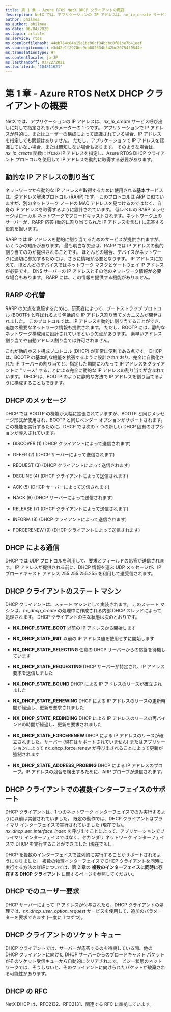 ```yaml
---
title: 第 1 章 - Azure RTOS NetX DHCP クライアントの概要
description: NetX では、アプリケーションの IP アドレスは、nx_ip_create サービス呼び出しに対して指定されるパラメーターの 1 つです。
author: philmea
ms.author: philmea
ms.date: 06/04/2020
ms.topic: article
ms.service: rtos
ms.openlocfilehash: 44eb764c84a15a1bc96cf94bcbc8f81be7b41eef
ms.sourcegitcommit: e3d42e1f2920ec9cb002634b542bc20754f9544e
ms.translationtype: HT
ms.contentlocale: ja-JP
ms.lasthandoff: 03/22/2021
ms.locfileid: "104811621"
---
```

# <a name="chapter-1---introduction-to-azure-rtos-netx-dhcp-client"></a>第 1 章 - Azure RTOS NetX DHCP クライアントの概要

NetX では、アプリケーションの IP アドレスは、*nx_ip_create* サービス呼び出しに対して指定されるパラメーターの 1 つです。 アプリケーションで IP アドレスが静的に、またはユーザーの構成によって認識されている場合、IP アドレスを指定しても問題はありません。 ただし、アプリケーションで IP アドレスを認識していない場合、または関知しない場合もあります。 そのような場合は、*nx_ip_create* 関数にゼロの IP アドレスを指定し、Azure RTOS DHCP クライアント プロトコルを使用して IP アドレスを動的に取得する必要があります。

## <a name="dynamic-ip-address-assignment"></a>動的な IP アドレスの割り当て

ネットワークから動的な IP アドレスを取得するために使用される基本サービスは、逆アドレス解決プロトコル (RARP) です。 このプロトコルは ARP に似ていますが、別のネットワーク ノードの MAC アドレスを見つけるのではなく、自身の IP アドレスを取得するように設計されています。 低レベルの RARP メッセージはローカル ネットワークでブロードキャストされます。ネットワーク上のサーバーが、RARP 応答 (動的に割り当てられた IP アドレスを含む) に応答する役割を担います。

RARP では IP アドレスを動的に割り当てるためのサービスが提供されますが、いくつかの短所があります。 最も明白な欠点は、RARP では IP アドレスの動的割り当てのみが提供されることです。 ほとんどの場合、デバイスがネットワークに適切に参加するためには、さらに情報が必要となります。 IP アドレスに加えて、ほとんどのデバイスではネットワーク マスクとゲートウェイ IP アドレスが必要です。 DNS サーバーの IP アドレスとその他のネットワーク情報が必要な場合もあります。 RARP には、この情報を提供する機能がありません。

## <a name="rarp-alternatives"></a>RARP の代替

RARP の欠点を克服するために、研究者によって、ブートストラップ プロトコル (BOOTP) と呼ばれるより包括的な IP アドレス割り当てメカニズムが開発されました。 このプロトコルでは、IP アドレスを動的に割り当てることができ、追加の重要なネットワーク情報も提供されます。 ただし、BOOTP には、静的なネットワーク構成用に設計されているという欠点があります。 素早いアドレス割り当てや自動アドレス割り当ては許可されません。

これが動的ホスト構成プロトコル (DHCP) が非常に便利である点です。 DHCP は、BOOTP の基本的な機能を拡張するように設計されており、完全に自動化された IP サーバーの割り当てと、指定した期間にわたって IP アドレスをクライアントに "リース" することによる完全に動的な IP アドレスの割り当てが含まれています。 DHCP は、BOOTP のように静的な方法で IP アドレスを割り当てるように構成することもできます。

## <a name="dhcp-messages"></a>DHCP のメッセージ

DHCP では BOOTP の機能が大幅に拡張されていますが、BOOTP と同じメッセージ形式が使用され、BOOTP と同じベンダー オプションがサポートされます。 この機能を実行するために、DHCP では次の 7 つの新しい DHCP 固有のオプションが導入されています。

- DISCOVER (1) (DHCP クライアントによって送信されます)

- OFFER (2) (DHCP サーバーによって送信されます)

- REQUEST (3) (DHCP クライアントによって送信されます)

- DECLINE (4) (DHCP クライアントによって送信されます)

- ACK (5) (DHCP サーバーによって送信されます)

- NACK (6) (DHCP サーバーによって送信されます)

- RELEASE (7) (DHCP クライアントによって送信されます)

- INFORM (8) (DHCP クライアントによって送信されます)

- FORCERENEW (9) (DHCP クライアントによって送信されます)

## <a name="dhcp-communication"></a>DHCP による通信

DHCP では UDP プロトコルを利用して、要求とフィールドの応答が送信されます。 IP アドレスが提供される前に、DHCP 情報を運ぶ UDP メッセージが、IP ブロードキャスト アドレス 255.255.255.255 を利用して送受信されます。

## <a name="dhcp-client-state-machine"></a>DHCP クライアントのステート マシン

DHCP クライアントは、ステート マシンとして実装されます。 このステート マシンは、*nx_dhcp_create* の処理中に作成される内部 DHCP スレッドによって処理されます。 DHCP クライアントの主な状態は次のとおりです。


- **NX_DHCP_STATE_BOOT** 以前の IP アドレスから開始します

- **NX_DHCP_STATE_INIT** 以前の IP アドレス値を使用せずに開始します

- **NX_DHCP_STATE_SELECTING** 任意の DHCP サーバーからの応答を待機しています

- **NX_DHCP_STATE_REQUESTING** DHCP サーバーが特定され、IP アドレス要求を送信しました

- **NX_DHCP_STATE_BOUND** DHCP による IP アドレスのリースが確立されました

- **NX_DHCP_STATE_RENEWING** DHCP による IP アドレスのリースの更新時間が経過し、更新を要求されました

- **NX_DHCP_STATE_REBINDING** DHCP による IP アドレスのリースの再バインドの時間が経過し、更新を要求されました

- **NX_DHCP_STATE_FORCERENEW** DHCP による IP アドレスのリースが確立されました。サーバー (現在はサポートされていません) またはアプリケーションによって nx_dhcp_force_renew が呼び出されることによって更新が強制されます

- **NX_DHCP_STATE_ADDRESS_PROBING** DHCP による IP アドレスのプローブ。IP アドレスの競合を検出するために、ARP プローブが送信されます。

## <a name="dhcp-client-multiple-interface-support"></a>DHCP クライアントでの複数インターフェイスのサポート

DHCP クライアントは、1 つのネットワーク インターフェイスでのみ実行するように以前は実装されていました。 既定の動作では、DHCP クライアントはプライマリ インターフェイスで実行されていました (現在でも)。 *nx_dhcp_set_interface_index* を呼び出すことによって、アプリケーションでプライマリ インターフェイスではなく、セカンダリ ネットワーク インターフェイスで DHCP を実行することができました (現在でも)。

DHCP を複数のインターフェイスで並列的に実行することがサポートされるようになりました。 複数の物理インターフェイスで DHCP クライアントを同時に実行する方法の詳細については、第 2 章の **複数のインターフェイスに同時に存在する DHCP クライアント** に関するページを参照してください。

## <a name="dhcp-user-request"></a>DHCP でのユーザー要求

DHCP サーバーによって IP アドレスが付与されたら、DHCP クライアントの処理では、*nx_dhcp_user_option_request* サービスを使用して、追加のパラメーターを要求できます (一度に 1 つずつ)。

## <a name="dhcp-client-socket-queue"></a>DHCP クライアントのソケット キュー 

DHCP クライアントでは、サーバーが応答するのを待機している間、他の DHCP クライアントに向けた DHCP サーバーからのブロードキャスト パケットがそのソケット受信キューから自動的にクリアされます。 ビジー状態のネットワークでは、そうしないと、そのクライアントに向けられたパケットが破棄される可能性があります。

## <a name="dhcp-rfcs"></a>DHCP の RFC

NetX DHCP は、RFC2132、RFC2131、関連する RFC に準拠しています。

